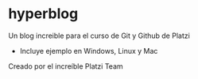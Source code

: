 # hyperblog
Un blog increible para el curso de Git y Github de Platzi

* Incluye ejemplo en Windows, Linux y Mac

Creado por el increíble Platzi Team
